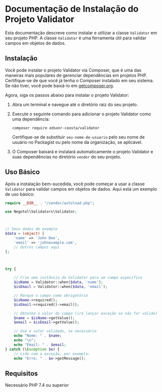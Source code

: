 # Documentação de Instalação do Projeto Validator

Esta documentação descreve como instalar e utilizar a classe `Validator` em seu projeto PHP. A classe `Validator` é uma ferramenta útil para validar campos em objetos de dados.

## Instalação

Você pode instalar o projeto Validator via Composer, que é uma das maneiras mais populares de gerenciar dependências em projetos PHP. Certifique-se de que você já tenha o Composer instalado em seu sistema. Se não tiver, você pode baixá-lo em [getcomposer.org](https://getcomposer.org/).

Agora, siga os passos abaixo para instalar o projeto Validator:

1. Abra um terminal e navegue até o diretório raiz do seu projeto.

2. Execute o seguinte comando para adicionar o projeto Validator como uma dependência:

   ```shell
   composer require edsonr-coosta/validator
   ```

   Certifique-se de substituir `seu-nome-de-usuario` pelo seu nome de usuário no Packagist ou pelo nome da organização, se aplicável.

3. O Composer baixará e instalará automaticamente o projeto Validator e suas dependências no diretório `vendor` do seu projeto.

## Uso Básico

Após a instalação bem-sucedida, você pode começar a usar a classe `Validator` para validar campos em objetos de dados. Aqui está um exemplo de uso básico:

```php
require __DIR__ . "/vendor/autoload.php";

use Negotel\Validators\Validator;



// Seus dados de exemplo
$data = (object) [
    'name' => 'John Doe',
    'email' => 'johnexample.com',
    // Outros campos aqui
];



try {

    // Crie uma instância do Validator para um campo específico
    $isName = Validator::when($data, 'name');
    $isEmail = Validator::when($data, 'email');

    // Marque o campo como obrigatório
    $isName->required();
    $isEmail->required()->email();

    // Obtenha o valor do campo (irá lançar exceção se não for válido)
    $name = $isName->getValue();
    $email = $isEmail->getValue();

    // Use o valor validado, se necessário
    echo "Nome: " . $name;
    echo "\n";
    echo "Email: " . $email;
} catch (\Exception $e) {
    // Lide com a exceção, por exemplo:
    echo "Erro: " . $e->getMessage();
```

## Requisitos
Necessário PHP 7.4 ou superior
